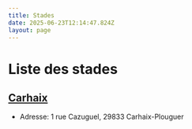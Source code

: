 ```yaml
---
title: Stades
date: 2025-06-23T12:14:47.824Z
layout: page
---
```


# Liste des stades


## [Carhaix](/stades/Carhaix/)
- Adresse: 1 rue Cazuguel, 29833 Carhaix-Plouguer



